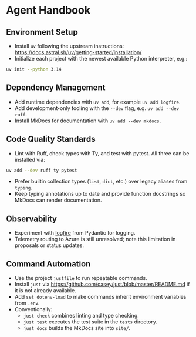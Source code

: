 # Agent Handbook

## Environment Setup

- Install `uv` following the upstream instructions: <https://docs.astral.sh/uv/getting-started/installation/>
- Initialize each project with the newest available Python interpreter, e.g.:

```sh
uv init --python 3.14
```

## Dependency Management

- Add runtime dependencies with `uv add`, for example `uv add logfire`.
- Add development-only tooling with the `--dev` flag, e.g. `uv add --dev ruff`.
- Install MkDocs for documentation with `uv add --dev mkdocs`.

## Code Quality Standards

- Lint with Ruff, check types with Ty, and test with pytest. All three can be installed via:

```sh
uv add --dev ruff ty pytest
```

- Prefer builtin collection types (`list`, `dict`, etc.) over legacy aliases from `typing`.
- Keep typing annotations up to date and provide function docstrings so MkDocs can render documentation.

## Observability

- Experiment with [logfire](https://pydantic.dev/logfire) from Pydantic for logging.
- Telemetry routing to Azure is still unresolved; note this limitation in proposals or status updates.

## Command Automation

- Use the project `justfile` to run repeatable commands.
- Install `just` via <https://github.com/casey/just/blob/master/README.md> if it is not already available.
- Add `set dotenv-load` to make commands inherit environment variables from `.env`.
- Conventionally:
  - `just check` combines linting and type checking.
  - `just test` executes the test suite in the `tests` directory.
  - `just docs` builds the MkDocs site into `site/`.
